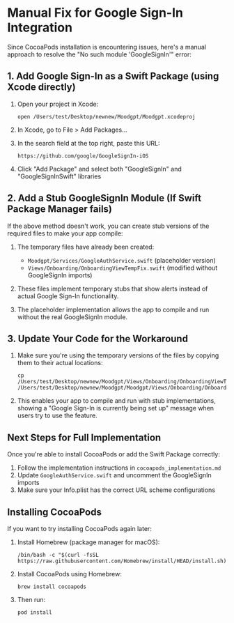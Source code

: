 # Manual Fix for Google Sign-In Integration

Since CocoaPods installation is encountering issues, here's a manual approach to resolve the "No such module 'GoogleSignIn'" error:

## 1. Add Google Sign-In as a Swift Package (using Xcode directly)

1. Open your project in Xcode:
   ```
   open /Users/test/Desktop/newnew/Moodgpt/Moodgpt.xcodeproj
   ```

2. In Xcode, go to File > Add Packages...

3. In the search field at the top right, paste this URL:
   ```
   https://github.com/google/GoogleSignIn-iOS
   ```

4. Click "Add Package" and select both "GoogleSignIn" and "GoogleSignInSwift" libraries

## 2. Add a Stub GoogleSignIn Module (If Swift Package Manager fails)

If the above method doesn't work, you can create stub versions of the required files to make your app compile:

1. The temporary files have already been created:
   - `Moodgpt/Services/GoogleAuthService.swift` (placeholder version)
   - `Views/Onboarding/OnboardingViewTempFix.swift` (modified without GoogleSignIn imports)

2. These files implement temporary stubs that show alerts instead of actual Google Sign-In functionality.

3. The placeholder implementation allows the app to compile and run without the real GoogleSignIn module.

## 3. Update Your Code for the Workaround

1. Make sure you're using the temporary versions of the files by copying them to their actual locations:
   ```
   cp /Users/test/Desktop/newnew/Moodgpt/Views/Onboarding/OnboardingViewTempFix.swift /Users/test/Desktop/newnew/Moodgpt/Moodgpt/Views/Onboarding/OnboardingView.swift
   ```

2. This enables your app to compile and run with stub implementations, showing a "Google Sign-In is currently being set up" message when users try to use the feature.

## Next Steps for Full Implementation

Once you're able to install CocoaPods or add the Swift Package correctly:

1. Follow the implementation instructions in `cocoapods_implementation.md`
2. Update `GoogleAuthService.swift` and uncomment the GoogleSignIn imports
3. Make sure your Info.plist has the correct URL scheme configurations

## Installing CocoaPods

If you want to try installing CocoaPods again later:

1. Install Homebrew (package manager for macOS):
   ```
   /bin/bash -c "$(curl -fsSL https://raw.githubusercontent.com/Homebrew/install/HEAD/install.sh)"
   ```

2. Install CocoaPods using Homebrew:
   ```
   brew install cocoapods
   ```

3. Then run:
   ```
   pod install
   ``` 